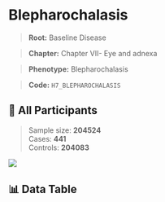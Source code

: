# Blepharochalasis

> **Root:** Baseline Disease  

> **Chapter:** Chapter VII- Eye and adnexa  

> **Phenotype:** Blepharochalasis  

> **Code:** `H7_BLEPHAROCHALASIS`

## 🧪 All Participants  
> Sample size: **204524**  
> Cases: **441**  
> Controls: **204083**
<img src="/Sensitive/Figures/ALL/Incidence/H7_BLEPHAROCHALASIS.png"/>

## 📊 Data Table
<CsvTableMRF src="/Sensitive/Data/ALL/Incidence/COX_H7_BLEPHAROCHALASIS.csv"/>

